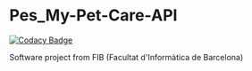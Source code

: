 # Pes_My-Pet-Care-API
[![Codacy Badge](https://api.codacy.com/project/badge/Grade/60e467256db945008432f408c967d953)](https://www.codacy.com/gh/Grupo13-PES-Mascotas/Pes_My-Pet-Care-API?utm_source=github.com&amp;utm_medium=referral&amp;utm_content=Grupo13-PES-Mascotas/Pes_My-Pet-Care-API&amp;utm_campaign=Badge_Grade)

Software project from FIB (Facultat d'Informàtica de Barcelona)
